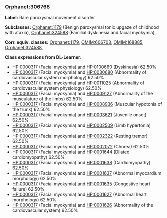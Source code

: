 
### [Orphanet:306768](http://www.orpha.net/ORDO/Orphanet_306768)
**Label:** Rare paroxysmal movement disorder

**Subclasses:** [Orphanet:1179](http://www.orpha.net/ORDO/Orphanet_1179) (Benign paroxysmal tonic upgaze of childhood with ataxia), [Orphanet:324588](http://www.orpha.net/ORDO/Orphanet_324588) (Familial dyskinesia and facial myokymia), 

**Corr. equiv. classes:** [Orphanet:1179](http://www.orpha.net/ORDO/Orphanet_1179), [OMIM:606703](http://purl.obolibrary.org/obo/OMIM_606703), [OMIM:168885](http://purl.obolibrary.org/obo/OMIM_168885), [Orphanet:324588](http://www.orpha.net/ORDO/Orphanet_324588), 

**Class expressions from DL-Learner:**

- [HP:0000317](http://purl.obolibrary.org/obo/HP_0000317) (Facial myokymia) and [HP:0100660](http://purl.obolibrary.org/obo/HP_0100660) (Dyskinesia) 62.50%
- [HP:0000317](http://purl.obolibrary.org/obo/HP_0000317) (Facial myokymia) and [HP:0030680](http://purl.obolibrary.org/obo/HP_0030680) (Abnormality of cardiovascular system morphology) 62.50%
- [HP:0000317](http://purl.obolibrary.org/obo/HP_0000317) (Facial myokymia) and [HP:0011025](http://purl.obolibrary.org/obo/HP_0011025) (Abnormality of cardiovascular system physiology) 62.50%
- [HP:0000317](http://purl.obolibrary.org/obo/HP_0000317) (Facial myokymia) and [HP:0009127](http://purl.obolibrary.org/obo/HP_0009127) (Abnormality of the musculature of the limbs) 62.50%
- [HP:0000317](http://purl.obolibrary.org/obo/HP_0000317) (Facial myokymia) and [HP:0008936](http://purl.obolibrary.org/obo/HP_0008936) (Muscular hypotonia of the trunk) 62.50%
- [HP:0000317](http://purl.obolibrary.org/obo/HP_0000317) (Facial myokymia) and [HP:0003621](http://purl.obolibrary.org/obo/HP_0003621) (Juvenile onset) 62.50%
- [HP:0000317](http://purl.obolibrary.org/obo/HP_0000317) (Facial myokymia) and [HP:0002509](http://purl.obolibrary.org/obo/HP_0002509) (Limb hypertonia) 62.50%
- [HP:0000317](http://purl.obolibrary.org/obo/HP_0000317) (Facial myokymia) and [HP:0002322](http://purl.obolibrary.org/obo/HP_0002322) (Resting tremor) 62.50%
- [HP:0000317](http://purl.obolibrary.org/obo/HP_0000317) (Facial myokymia) and [HP:0002072](http://purl.obolibrary.org/obo/HP_0002072) (Chorea) 62.50%
- [HP:0000317](http://purl.obolibrary.org/obo/HP_0000317) (Facial myokymia) and [HP:0001644](http://purl.obolibrary.org/obo/HP_0001644) (Dilated cardiomyopathy) 62.50%
- [HP:0000317](http://purl.obolibrary.org/obo/HP_0000317) (Facial myokymia) and [HP:0001638](http://purl.obolibrary.org/obo/HP_0001638) (Cardiomyopathy) 62.50%
- [HP:0000317](http://purl.obolibrary.org/obo/HP_0000317) (Facial myokymia) and [HP:0001637](http://purl.obolibrary.org/obo/HP_0001637) (Abnormal myocardium morphology) 62.50%
- [HP:0000317](http://purl.obolibrary.org/obo/HP_0000317) (Facial myokymia) and [HP:0001635](http://purl.obolibrary.org/obo/HP_0001635) (Congestive heart failure) 62.50%
- [HP:0000317](http://purl.obolibrary.org/obo/HP_0000317) (Facial myokymia) and [HP:0001627](http://purl.obolibrary.org/obo/HP_0001627) (Abnormal heart morphology) 62.50%
- [HP:0000317](http://purl.obolibrary.org/obo/HP_0000317) (Facial myokymia) and [HP:0001626](http://purl.obolibrary.org/obo/HP_0001626) (Abnormality of the cardiovascular system) 62.50%


